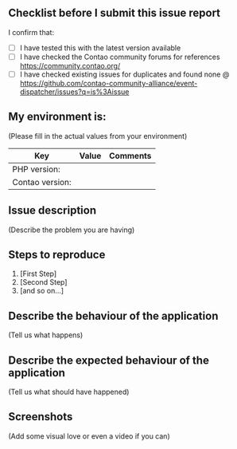 ## Checklist before I submit this issue report

I confirm that:
- [ ] I have tested this with the latest version available
- [ ] I have checked the Contao community forums for references https://community.contao.org/
- [ ] I have checked existing issues for duplicates and found none @ https://github.com/contao-community-alliance/event-dispatcher/issues?q=is%3Aissue

## My environment is:

(Please fill in the actual values from your environment)

| Key                                 | Value    | Comments                         |
| ----------------------------------- | ---------| ---------------------------------|
| PHP version:                        |          |                                  |
| Contao version:                     |          |                                  |

## Issue description

(Describe the problem you are having)

## Steps to reproduce

1. [First Step]
2. [Second Step]
3. [and so on…]

## Describe the behaviour of the application

(Tell us what happens)

## Describe the expected behaviour of the application

(Tell us what should have happened)

## Screenshots

(Add some visual love or even a video if you can)
